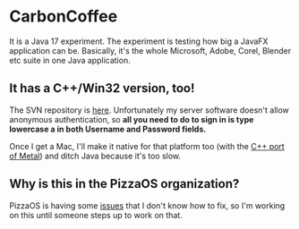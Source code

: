 # CarbonCoffee
It is a Java 17 experiment. The experiment is testing how big a JavaFX application can be. Basically, it's the whole Microsoft, Adobe, Corel, Blender etc suite in one Java application.

## It has a C++/Win32 version, too!
The SVN repository is [here](https://9a05-2601-647-6300-6380-14cb-aa1e-daf5-79a9.ngrok.io/svn/CarbonCoffee). Unfortunately my server software doesn't allow anonymous authentication, so **all you need to do to sign in is type lowercase a in both Username and Password fields.**  

Once I get a Mac, I'll make it native for that platform too (with the [C++ port of Metal](https://developer.apple.com/metal/cpp/)) and ditch Java because it's too slow.

## Why is this in the PizzaOS organization?
PizzaOS is having some [issues](https://github.com/pzos/PizzaOS/issues/1) that I don't know how to fix, so I'm working on this until someone steps up to work on that.
